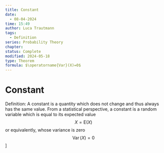 ```yaml
---
title: Constant
date:
  - 08-04-2024
time: 15:49
author: Luca Trautmann
tags:
  - Definition
series: Probability Theory
chapter: 
status: Complete
modified: 2024-05-18
type: Theorem
formula: $\operatorname{Var}(X)=0$
---
```

# Constant
Definition: A constant is a quantity which does not change and thus always has the same value. From a statistical perspective, a constant is a random variable which is equal to its expected value
$$
X=\mathrm{E}(X)
$$
or equivalently, whose variance is zero
$$
\operatorname{Var}(X)=0
$$]
